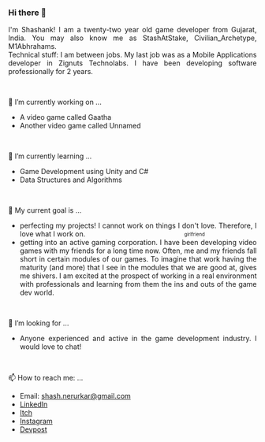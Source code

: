 ### Hi there 👋

<p align='justify'>
    I'm Shashank! I am a twenty-two year old game developer from Gujarat, India. You may also know me as StashAtStake, Civilian_Archetype, M1Abhrahams.
    <br />
    Technical stuff: I am between jobs. My last job was as a Mobile Applications developer in Zignuts Technolabs. I have been developing software professionally for 2 years.
</p>
<br/>

🔭 I’m currently working on ...
    <ul>
        <li>
            A video game called Gaatha
        </li>
        <li>
            Another video game called Unnamed
        </li>
    </ul>
<br/>

🌱 I’m currently learning ...
    <ul>
        <li>
            Game Development using Unity and C#
        </li>
        <li>
            Data Structures and Algorithms
        </li>
    </ul>
<br/>

👯 My current goal is ...
    <ul align='justify'>
        <li>
            perfecting my projects! I cannot work on things I don't love. Therefore, I love what I work on. &nbsp; &nbsp; &nbsp; &nbsp; &nbsp; &nbsp; &nbsp; &nbsp; &nbsp;                   &nbsp; &nbsp; &nbsp; &nbsp; &nbsp; &nbsp; &nbsp; &nbsp; &nbsp; &nbsp; &nbsp; &nbsp; &nbsp; &nbsp; &nbsp; &nbsp; <sub><sup>girlfriend</sup></sub>
        </li>
        <li>
            getting into an active gaming corporation. I have been developing video games with my friends for a long time now. Often, me and my friends fall short in             certain modules of our games. To imagine that work having the maturity (and more) that I see in the modules that we are good at, gives me shivers. I am excited at               the prospect of working in a real environment with professionals and learning from them the ins and outs of the game dev world. 
        </li>
    </ul>
<br/>
        
🤔 I’m looking for ...
<br/>
    <ul align='justify'>
        <li>
            Anyone experienced and active in the game development industry. I would love to chat!
        </li>
    </ul>
<br/>

📫 How to reach me: ...
    <ul>
        <li>
            Email: shash.nerurkar@gmail.com
        </li>
        <li>
            <a href='https://www.linkedin.com/in/shashank-nerurkar-1bb151171/'>LinkedIn</a>
        </li>
        <li>
            <a href='https://civilian-archetype.itch.io/'>Itch</a>
        </li>
        <li>
            <a href='https://www.instagram.com/stash.at.stake/'>Instagram</a>
        </li>
        <li>
            <a href='https://devpost.com/shash-nerurkar?ref_content=user-portfolio&ref_feature=portfolio&ref_medium=global-nav'>Devpost</a>
        </li>
    </ul>
<br/>
